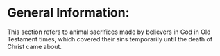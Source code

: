 # General Information:

This section refers to animal sacrifices made by believers in God in Old Testament times, which covered their sins temporarily until the death of Christ came about.